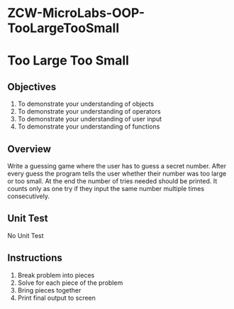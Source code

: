 # ZCW-MicroLabs-OOP-TooLargeTooSmall

# Too Large Too Small

## Objectives

1. To demonstrate your understanding of objects
2. To demonstrate your understanding of operators
3. To demonstrate your understanding of user input
4. To demonstrate your understanding of functions


## Overview

Write a guessing game where the user has to guess a secret number. After every guess the program tells the user whether their number was too large or too small. At the end the number of tries needed should be printed. It counts only as one try if they input the same number multiple times consecutively.

## Unit Test

No Unit Test

## Instructions

1. Break problem into pieces
2. Solve for each piece of the problem
3. Bring pieces together
4. Print final output to screen
